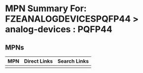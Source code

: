



# MPN Summary For: FZEANALOGDEVICESPQFP44 > analog-devices : PQFP44

## MPNs
  

|MPN|Direct Links|Search Links|
| :--- | :--- | :--- |
||||
